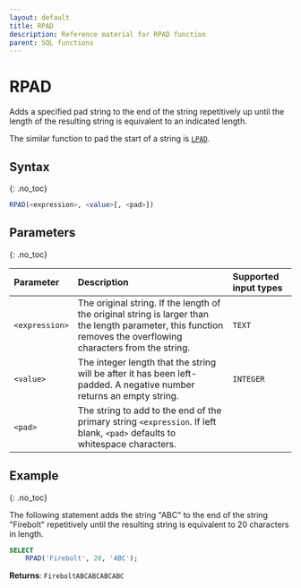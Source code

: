 ```yaml
---
layout: default
title: RPAD
description: Reference material for RPAD function
parent: SQL functions
---
```


# RPAD

Adds a specified pad string to the end of the string repetitively up until the length of the resulting string is equivalent to an indicated length.

The similar function to pad the start of a string is [`LPAD`](./lpad.md).

## Syntax
{: .no_toc}

```sql
RPAD(<expression>, <value>[, <pad>])
```

## Parameters 
{: .no_toc}

| Parameter  | Description                                      |Supported input types | 
| :---------- | :---------------------------------------------- | :------------|
| `<expression>`    | The original string. If the length of the original string is larger than the length parameter, this function removes the overflowing characters from the string. |  `TEXT` |
| `<value>` | The integer length that the string will be after it has been left-padded.  A negative number returns an empty string.  | `INTEGER` |  
| `<pad>`    | The string to add to the end of the primary string `<expression`. If left blank, `<pad>` defaults to whitespace characters.   |

## Example
{: .no_toc}

The following statement adds the string "ABC" to the end of the string "Firebolt" repetitively until the resulting string is equivalent to 20 characters in length.

```sql
SELECT
	RPAD('Firebolt', 20, 'ABC');
```

**Returns**: `FireboltABCABCABCABC`
